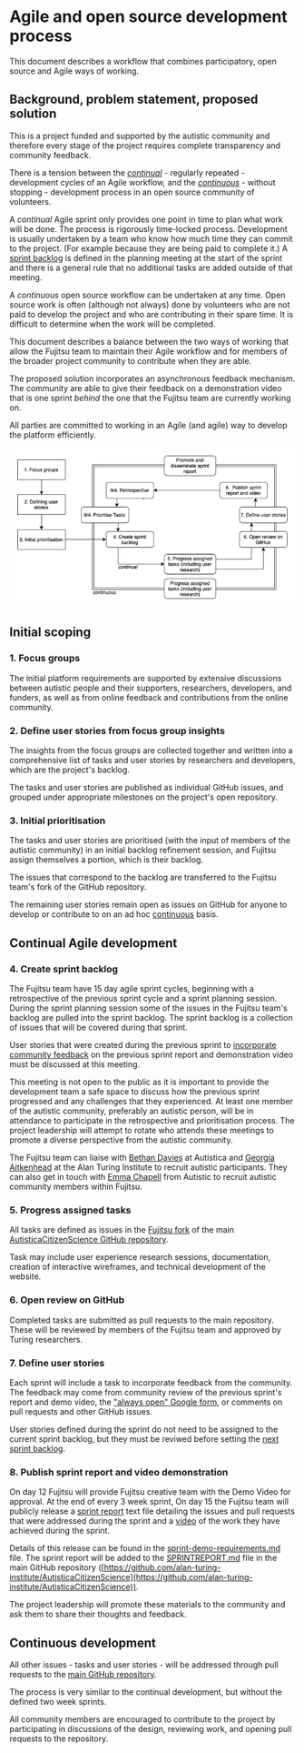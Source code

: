 # Agile and open source development process

This document describes a workflow that combines participatory, open source and Agile ways of working.

## Background, problem statement, proposed solution

This is a project funded and supported by the autistic community and therefore every stage of the project requires complete transparency and community feedback.

There is a tension between the [*continual*](https://en.wiktionary.org/wiki/continual) - regularly repeated - development cycles of an Agile workflow, and the [*continuous*](https://en.wiktionary.org/wiki/continuous) - without stopping - development process in an open source community of volunteers.

A *continual* Agile sprint only provides one point in time to plan what work will be done.
The process is rigorously time-locked process.
Development is usually undertaken by a team who know how much time they can commit to the project.
(For example because they are being paid to complete it.)
A [sprint backlog](https://www.mountaingoatsoftware.com/agile/scrum/scrum-tools/sprint-backlog) is defined in the planning meeting at the start of the sprint and there is a general rule that no additional tasks are added outside of that meeting.

A *continuous* open source workflow can be undertaken at any time.
Open source work is often (although not always) done by volunteers who are not paid to develop the project and who are contributing in their spare time.
It is difficult to determine when the work will be completed.

This document describes a balance between the two ways of working that allow the Fujitsu team to maintain their Agile workflow and for members of the broader project community to contribute when they are able.

The proposed solution incorporates an asynchronous feedback mechanism.
The community are able to give their feedback on a demonstration video that is one sprint _behind_ the one that the Fujitsu team are currently working on.

All parties are committed to working in an Agile (and agile) way to develop the platform efficiently.

![workflow diagram illustrating the steps in the process for continual and continous development](/images/agile-opensource-workflow.png)

## Initial scoping

### 1. Focus groups

The initial platform requirements are supported by extensive discussions between autistic people and their supporters, researchers, developers, and funders, as well as from online feedback and contributions from the online community.

### 2. Define user stories from focus group insights

The insights from the focus groups are collected together and written into a comprehensive list of tasks and user stories by researchers and developers, which are the project's backlog.

The tasks and user stories are published as individual GitHub issues, and grouped under appropriate milestones on the project's open repository.

### 3. Initial prioritisation

The tasks and user stories are prioritised (with the input of members of the autistic community) in an initial backlog refinement session, and Fujitsu assign themselves a portion, which is their backlog.

The issues that correspond to the backlog are transferred to the Fujitsu team's fork of the GitHub repository.

The remaining user stories remain open as issues on GitHub for anyone to develop or contribute to on an ad hoc [continuous](#continuous-development) basis.

## Continual Agile development

### 4. Create sprint backlog

The Fujitsu team have 15 day agile sprint cycles, beginning with a retrospective of the previous sprint cycle and a sprint planning session.
During the sprint planning session some of the issues in the Fujitsu team's backlog are pulled into the sprint backlog.
The sprint backlog is a collection of issues that will be covered during that sprint.

User stories that were created during the previous sprint to [incorporate community feedback](#define-user-stories) on the previous sprint report and demonstration video must be discussed at this meeting.

This meeting is not open to the public as it is important to provide the development team a safe space to discuss how the previous sprint progressed and any challenges that they experienced.
At least one member of the autistic community, preferably an autistic person, will be in attendance to participate in the retrospective and prioritisation process.
The project leadership will attempt to rotate who attends these meetings to promote a diverse perspective from the autistic community.

The Fujitsu team can liaise with [Bethan Davies](mailto:Bethan.Davies@autistica.org.uk) at Autistica and [Georgia Aitkenhead](mailto:gaitkenhead@turing.ac.uk) at the Alan Turing Institute to recruit autistic participants.
They can also get in touch with [Emma Chapell](mailto:emma.chappell@autistica.org.uk) from Autistic to recruit autistic community members within Fujitsu. 

### 5. Progress assigned tasks

All tasks are defined as issues in the [Fujitsu fork](https://github.com/fjAutisticaCitizenScience/AutisticaCitizenScience) of the main [AutisticaCitizenScience GitHub repository](https://github.com/alan-turing-institute/AutisticaCitizenScience).

Task may include user experience research sessions, documentation, creation of interactive wireframes, and technical development of the website.

### 6. Open review on GitHub

Completed tasks are submitted as pull requests to the main repository.
These will be reviewed by members of the Fujitsu team and approved by Turing researchers.

### 7. Define user stories

Each sprint will include a task to incorporate feedback from the community.
The feedback may come from community review of the previous sprint's report and demo video, the ["always open" Google form](https://bit.ly/AutisticaTuringCitSciForm), or comments on pull requests and other GitHub issues.

User stories defined during the sprint do not need to be assigned to the current sprint backlog, but they must be reviwed before setting the [next sprint backlog](#create-sprint-backlog).

### 8. Publish sprint report and video demonstration

On day 12 Fujitsu will provide Fujitsu creative team with the Demo Video for approval.
At the end of every 3 week sprint, On day 15 the Fujitsu team will publicly release a [sprint report](#sprint-report) text file detailing the issues and pull requests that were addressed during the sprint and a [video](#video) of the work they have achieved during the sprint.

Details of this release can be found in the [sprint-demo-requirements.md](project-management/sprint-demo-requirements.md) file.
The sprint report will be added to the [SPRINTREPORT.md](SPRINTREPORT.md) file in the main GitHub repository ([https://github.com/alan-turing-institute/AutisticaCitizenScience](https://github.com/alan-turing-institute/AutisticaCitizenScience)).

The project leadership will promote these materials to the community and ask them to share their thoughts and feedback.


## Continuous development

All other issues - tasks and user stories - will be addressed through pull requests to the [main GitHub repository](https://github.com/alan-turing-institute/AutisticaCitizenScience).

The process is very similar to the continual development, but without the defined two week sprints.

All community members are encouraged to contribute to the project by participating in discussions of the design, reviewing work, and opening pull requests to the repository.
